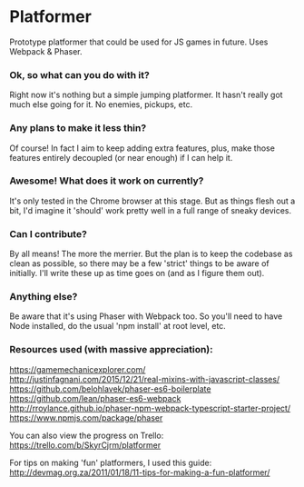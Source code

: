 # Platformer
Prototype platformer that could be used for JS games in future. Uses Webpack &amp; Phaser.

### Ok, so what can you do with it?
Right now it's nothing but a simple jumping platformer. It hasn't really got much else going for it. No enemies, pickups, etc.

### Any plans to make it less thin?
Of course! In fact I aim to keep adding extra features, plus, make those features entirely decoupled (or near enough) if I can help it.

### Awesome! What does it work on currently?
It's only tested in the Chrome browser at this stage. But as things flesh out a bit, I'd imagine it 'should' work pretty well in a full range of sneaky devices.

### Can I contribute?
By all means! The more the merrier. But the plan is to keep the codebase as clean as possible, so there may be a few 'strict' things to be aware of initially. I'll write these up as time goes on (and as I figure them out).

### Anything else?
Be aware that it's using Phaser with Webpack too. So you'll need to have Node installed, do the usual 'npm install' at root level, etc.

### Resources used (with massive appreciation):
https://gamemechanicexplorer.com/
http://justinfagnani.com/2015/12/21/real-mixins-with-javascript-classes/
https://github.com/belohlavek/phaser-es6-boilerplate
https://github.com/lean/phaser-es6-webpack
http://rroylance.github.io/phaser-npm-webpack-typescript-starter-project/
https://www.npmjs.com/package/phaser

You can also view the progress on Trello:
https://trello.com/b/SkyrCjrm/platformer

For tips on making 'fun' platformers, I used this guide:
http://devmag.org.za/2011/01/18/11-tips-for-making-a-fun-platformer/